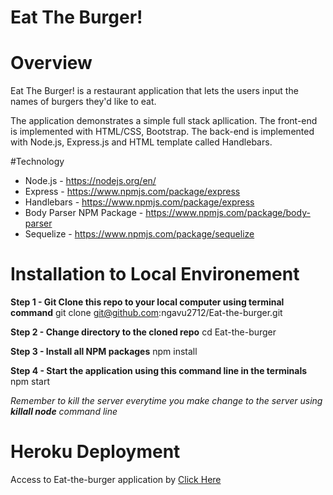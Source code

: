 # Eat The Burger! 

# Overview

Eat The Burger! is a restaurant application that lets the users input the names of burgers they'd like to eat.

The application demonstrates a simple full stack apllication. The front-end is implemented with HTML/CSS, Bootstrap. The back-end is implemented with Node.js, Express.js and HTML template called Handlebars. 

#Technology

* Node.js - https://nodejs.org/en/
* Express - https://www.npmjs.com/package/express
* Handlebars - https://www.npmjs.com/package/express
* Body Parser NPM Package - https://www.npmjs.com/package/body-parser
* Sequelize - https://www.npmjs.com/package/sequelize

# Installation to Local Environement

**Step 1 - Git Clone this repo to your local computer using terminal command** 
git clone git@github.com:ngavu2712/Eat-the-burger.git

**Step 2 - Change directory to the cloned repo** 
cd Eat-the-burger

**Step 3 - Install all NPM packages**
npm install

**Step 4 - Start the application using this command line in the terminals**
npm start 

*Remember to kill the server everytime you make change to the server using **killall node** command line*

# Heroku Deployment
Access to Eat-the-burger application by [Click Here](https://eattheburger-sequelize.herokuapp.com/)

